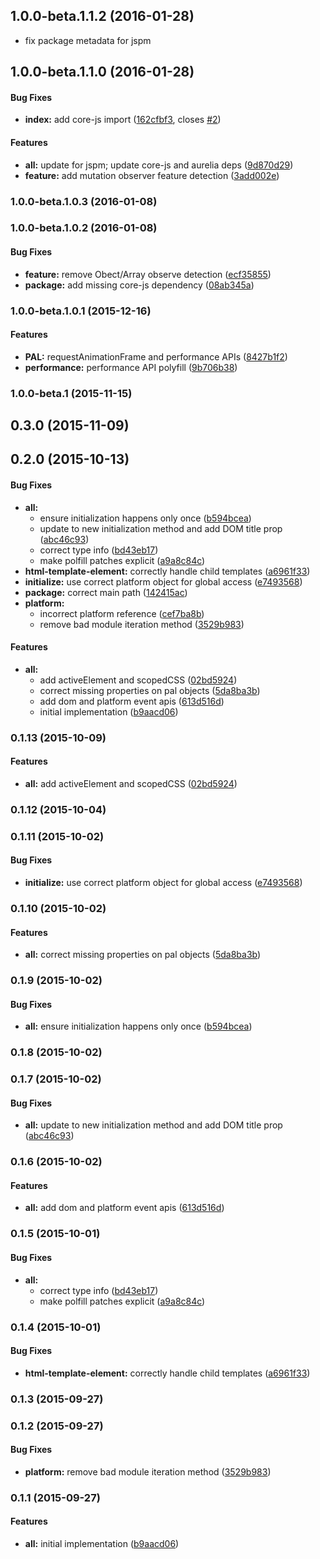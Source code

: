 ## 1.0.0-beta.1.1.2 (2016-01-28)

* fix package metadata for jspm

## 1.0.0-beta.1.1.0 (2016-01-28)


#### Bug Fixes

* **index:** add core-js import ([162cfbf3](http://github.com/aurelia/pal-browser/commit/162cfbf3208b0123a9860f4a3b2dbfd4559d9b40), closes [#2](http://github.com/aurelia/pal-browser/issues/2))


#### Features

* **all:** update for jspm; update core-js and aurelia deps ([9d870d29](http://github.com/aurelia/pal-browser/commit/9d870d2948ba93706fce9053c979bf8ebe5a5b0b))
* **feature:** add mutation observer feature detection ([3add002e](http://github.com/aurelia/pal-browser/commit/3add002e5531401cf7e97f46d411225c6ad9621e))


### 1.0.0-beta.1.0.3 (2016-01-08)


### 1.0.0-beta.1.0.2 (2016-01-08)


#### Bug Fixes

* **feature:** remove Obect/Array observe detection ([ecf35855](http://github.com/aurelia/pal-browser/commit/ecf358551a7958a6996fb78d2e604356a536bf30))
* **package:** add missing core-js dependency ([08ab345a](http://github.com/aurelia/pal-browser/commit/08ab345af92d9ba8ddf2ba324a926e2e689c3adf))


### 1.0.0-beta.1.0.1 (2015-12-16)


#### Features

* **PAL:** requestAnimationFrame and performance APIs ([8427b1f2](http://github.com/aurelia/pal-browser/commit/8427b1f26c93033973cdfb91c4ec0c57ccf7326c))
* **performance:** performance API polyfill ([9b706b38](http://github.com/aurelia/pal-browser/commit/9b706b38296a586f7716ae433ec8b603bc678b5e))


### 1.0.0-beta.1 (2015-11-15)


## 0.3.0 (2015-11-09)


## 0.2.0 (2015-10-13)


#### Bug Fixes

* **all:**
  * ensure initialization happens only once ([b594bcea](http://github.com/aurelia/pal-browser/commit/b594bcea7d26930cb8bf3459344602b060ea4379))
  * update to new initialization method and add DOM title prop ([abc46c93](http://github.com/aurelia/pal-browser/commit/abc46c93d7cf750ec2d05d142373c8dcede6db90))
  * correct type info ([bd43eb17](http://github.com/aurelia/pal-browser/commit/bd43eb175b328f372698a45e53fef25302800b63))
  * make polfill patches explicit ([a9a8c84c](http://github.com/aurelia/pal-browser/commit/a9a8c84ce6b3f221f5f673b9441523fd855d7c4a))
* **html-template-element:** correctly handle child templates ([a6961f33](http://github.com/aurelia/pal-browser/commit/a6961f33bf6fae7f8cdaeb235e5f5aca33aff5fe))
* **initialize:** use correct platform object for global access ([e7493568](http://github.com/aurelia/pal-browser/commit/e7493568e39c253e177d5dac9a36c62eda6a251c))
* **package:** correct main path ([142415ac](http://github.com/aurelia/pal-browser/commit/142415ac43097efcfb9abc9c9c325ce1e35b275e))
* **platform:**
  * incorrect platform reference ([cef7ba8b](http://github.com/aurelia/pal-browser/commit/cef7ba8b5c4b8be9d6bb917913672c9aa108e652))
  * remove bad module iteration method ([3529b983](http://github.com/aurelia/pal-browser/commit/3529b9832c139ef77f2c755d0b0ad37e599ba8f1))


#### Features

* **all:**
  * add activeElement and scopedCSS ([02bd5924](http://github.com/aurelia/pal-browser/commit/02bd59241823f87286c481e842508ca67ba0854d))
  * correct missing properties on pal objects ([5da8ba3b](http://github.com/aurelia/pal-browser/commit/5da8ba3bded4aa9021bc5b5feaea3070933a7acb))
  * add dom and platform event apis ([613d516d](http://github.com/aurelia/pal-browser/commit/613d516d1fde0e193a2387134d1f1f4c131688f5))
  * initial implementation ([b9aacd06](http://github.com/aurelia/pal-browser/commit/b9aacd0620ca51f8648115220793f4df5ce030ac))


### 0.1.13 (2015-10-09)


#### Features

* **all:** add activeElement and scopedCSS ([02bd5924](http://github.com/aurelia/pal-browser/commit/02bd59241823f87286c481e842508ca67ba0854d))


### 0.1.12 (2015-10-04)


### 0.1.11 (2015-10-02)


#### Bug Fixes

* **initialize:** use correct platform object for global access ([e7493568](http://github.com/aurelia/pal-browser/commit/e7493568e39c253e177d5dac9a36c62eda6a251c))


### 0.1.10 (2015-10-02)


#### Features

* **all:** correct missing properties on pal objects ([5da8ba3b](http://github.com/aurelia/pal-browser/commit/5da8ba3bded4aa9021bc5b5feaea3070933a7acb))


### 0.1.9 (2015-10-02)


#### Bug Fixes

* **all:** ensure initialization happens only once ([b594bcea](http://github.com/aurelia/pal-browser/commit/b594bcea7d26930cb8bf3459344602b060ea4379))


### 0.1.8 (2015-10-02)


### 0.1.7 (2015-10-02)


#### Bug Fixes

* **all:** update to new initialization method and add DOM title prop ([abc46c93](http://github.com/aurelia/pal-browser/commit/abc46c93d7cf750ec2d05d142373c8dcede6db90))


### 0.1.6 (2015-10-02)


#### Features

* **all:** add dom and platform event apis ([613d516d](http://github.com/aurelia/pal-browser/commit/613d516d1fde0e193a2387134d1f1f4c131688f5))


### 0.1.5 (2015-10-01)


#### Bug Fixes

* **all:**
  * correct type info ([bd43eb17](http://github.com/aurelia/pal-browser/commit/bd43eb175b328f372698a45e53fef25302800b63))
  * make polfill patches explicit ([a9a8c84c](http://github.com/aurelia/pal-browser/commit/a9a8c84ce6b3f221f5f673b9441523fd855d7c4a))


### 0.1.4 (2015-10-01)


#### Bug Fixes

* **html-template-element:** correctly handle child templates ([a6961f33](http://github.com/aurelia/pal-browser/commit/a6961f33bf6fae7f8cdaeb235e5f5aca33aff5fe))


### 0.1.3 (2015-09-27)


### 0.1.2 (2015-09-27)


#### Bug Fixes

* **platform:** remove bad module iteration method ([3529b983](http://github.com/aurelia/pal-browser/commit/3529b9832c139ef77f2c755d0b0ad37e599ba8f1))


### 0.1.1 (2015-09-27)


#### Features

* **all:** initial implementation ([b9aacd06](http://github.com/aurelia/pal-browser/commit/b9aacd0620ca51f8648115220793f4df5ce030ac))
